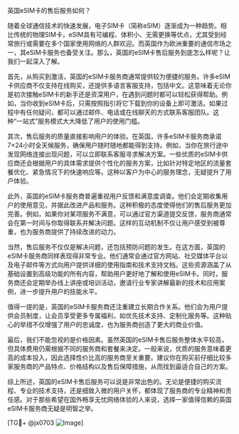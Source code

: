 英国eSIM卡的售后服务如何？

随着全球通信技术的快速发展，电子SIM卡（简称eSIM）逐渐成为一种趋势。相比传统的物理SIM卡，eSIM具有可编程、体积小、无需更换等优点，尤其受到经常旅行或需要在多个国家使用网络的人群欢迎。而英国作为欧洲重要的通信市场之一，其eSIM卡服务也备受关注。那么，英国的eSIM卡售后服务到底怎么样呢？让我们一起深入了解。

首先，从购买到激活，英国的eSIM卡服务商通常提供较为便捷的服务。许多eSIM卡供应商不仅支持在线购买，还提供多语言客服支持，包括中文。这意味着无论你是初次接触eSIM卡的新手还是资深用户，在遇到问题时都可以轻松获得帮助。例如，当你收到eSIM卡后，只需按照指引将它下载到你的设备上即可激活。如果过程中有任何疑问，都可以通过邮件、电话或在线聊天的方式联系客服团队。这种“一站式”服务模式大大降低了用户的使用门槛。

其次，售后服务的质量直接影响用户的体验。在英国，许多eSIM卡服务商承诺7×24小时全天候服务，确保用户随时随地都能得到支持。例如，当你在旅行途中发现网络连接出现问题，可以立即联系客服寻求解决方案。一些优质的eSIM卡供应商还会根据用户的具体需求提供个性化的服务方案，比如针对特定地区的流量套餐优化、紧急情况下的快速响应等。这种以客户为中心的服务理念，无疑提升了用户体验。

此外，英国的eSIM卡服务商普遍重视用户反馈和满意度调查。他们会定期收集用户的使用意见，并据此改进产品和服务。这种积极的态度使得他们的售后服务更加完善。例如，如果你对某项服务不满意，可以通过官方渠道提交反馈，服务商通常会在第一时间与你取得联系并解决问题。这样的互动机制不仅让用户感受到被尊重，也为服务商提供了持续改进的动力。

当然，售后服务不仅仅是解决问题，还包括预防问题的发生。在这方面，英国的eSIM卡服务商同样表现得非常专业。他们通常会通过官方网站、社交媒体平台以及电子邮件等方式向用户提供详细的使用指南和技术支持文档。这些资源涵盖了从基础设置到高级功能的所有内容，帮助用户更好地了解和使用eSIM卡。同时，服务商还会定期举办线上讲座或培训活动，邀请行业专家讲解最新的技术和应用案例，进一步提升用户的技能水平。

值得一提的是，英国的eSIM卡服务商还注重建立长期合作关系。他们会为用户提供会员制度，让会员享受更多专属福利，如优先技术支持、定制化服务等。这种贴心的举措不仅增强了用户的忠诚度，也为服务商创造了更大的商业价值。

最后，我们不能忽视的是价格因素。虽然英国的eSIM卡售后服务整体水平较高，但具体费用仍需根据不同的服务商和套餐来决定。一般来说，优质的服务意味着更高的成本投入，因此选择性价比高的服务商至关重要。建议你在购买前仔细比较多家服务商的产品特点、价格结构以及售后保障措施，从而找到最适合自己的方案。

综上所述，英国的eSIM卡售后服务可以说是非常出色的。无论是便捷的购买流程、专业的技术支持，还是细致入微的用户关怀，都体现了服务商的专业精神和责任感。对于那些希望在国外畅享无忧网络体验的人来说，选择一家值得信赖的英国eSIM卡服务商无疑是明智之举。

[TG💪+ @jx0703 ![Image](https://github.com/user-attachments/assets/dbca1d08-cadb-493c-b0ec-ad6f7a83f270)]